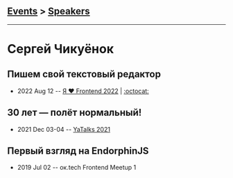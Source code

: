 ## [Events](../README.md) > [Speakers](../speakers.md)
---

# Сергей Чикуёнок

## Пишем свой текстовый редактор
- 2022 Aug 12 -- [Я ❤ Frontend 2022](https://youtu.be/TDZcDXdBjn8)   | [:octocat:](https://github.com/tamtam-chat/message-editor) 
## 30 лет — полёт нормальный!
- 2021 Dec 03-04 -- [YaTalks 2021](https://youtu.be/Ot-Wk4HjYwQ)    
## Первый взгляд на EndorphinJS
- 2019 Jul 02 -- ок.tech Frontend Meetup 1    
